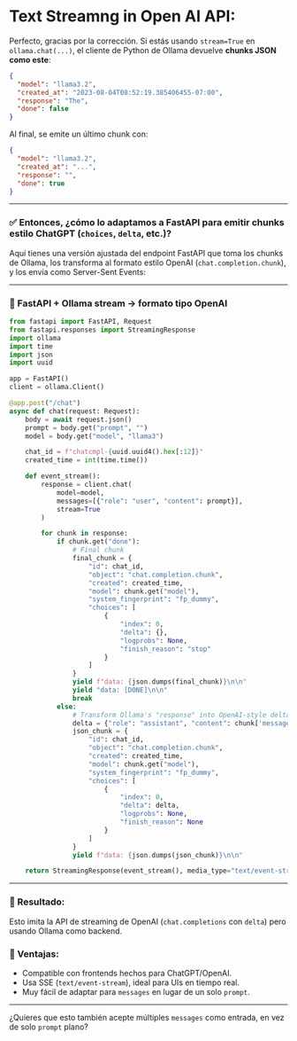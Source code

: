 # Text Streamng in Open AI API:


Perfecto, gracias por la corrección. Si estás usando `stream=True` en `ollama.chat(...)`, el cliente de Python de Ollama devuelve **chunks JSON como este**:

```json
{
  "model": "llama3.2",
  "created_at": "2023-08-04T08:52:19.385406455-07:00",
  "response": "The",
  "done": false
}
```

Al final, se emite un último chunk con:

```json
{
  "model": "llama3.2",
  "created_at": "...",
  "response": "",
  "done": true
}
```

---

### ✅ Entonces, ¿cómo lo adaptamos a FastAPI para emitir chunks estilo **ChatGPT** (`choices`, `delta`, etc.)?

Aquí tienes una versión ajustada del endpoint FastAPI que toma los chunks de Ollama, los transforma al formato estilo OpenAI (`chat.completion.chunk`), y los envía como Server-Sent Events:

---

### 🧩 FastAPI + Ollama stream → formato tipo OpenAI

```python
from fastapi import FastAPI, Request
from fastapi.responses import StreamingResponse
import ollama
import time
import json
import uuid

app = FastAPI()
client = ollama.Client()

@app.post("/chat")
async def chat(request: Request):
    body = await request.json()
    prompt = body.get("prompt", "")
    model = body.get("model", "llama3")

    chat_id = f"chatcmpl-{uuid.uuid4().hex[:12]}"
    created_time = int(time.time())

    def event_stream():
        response = client.chat(
            model=model,
            messages=[{"role": "user", "content": prompt}],
            stream=True
        )

        for chunk in response:
            if chunk.get("done"):
                # Final chunk
                final_chunk = {
                    "id": chat_id,
                    "object": "chat.completion.chunk",
                    "created": created_time,
                    "model": chunk.get("model"),
                    "system_fingerprint": "fp_dummy",
                    "choices": [
                        {
                            "index": 0,
                            "delta": {},
                            "logprobs": None,
                            "finish_reason": "stop"
                        }
                    ]
                }
                yield f"data: {json.dumps(final_chunk)}\n\n"
                yield "data: [DONE]\n\n"
                break
            else:
                # Transform Ollama's "response" into OpenAI-style delta
                delta = {"role": "assistant", "content": chunk['message']['content']}
                json_chunk = {
                    "id": chat_id,
                    "object": "chat.completion.chunk",
                    "created": created_time,
                    "model": chunk.get("model"),
                    "system_fingerprint": "fp_dummy",
                    "choices": [
                        {
                            "index": 0,
                            "delta": delta,
                            "logprobs": None,
                            "finish_reason": None
                        }
                    ]
                }
                yield f"data: {json.dumps(json_chunk)}\n\n"

    return StreamingResponse(event_stream(), media_type="text/event-stream")
```

---

### 🚀 Resultado:

Esto imita la API de streaming de OpenAI (`chat.completions` con `delta`) pero usando Ollama como backend.

### 🎯 Ventajas:

* Compatible con frontends hechos para ChatGPT/OpenAI.
* Usa SSE (`text/event-stream`), ideal para UIs en tiempo real.
* Muy fácil de adaptar para `messages` en lugar de un solo `prompt`.

---

¿Quieres que esto también acepte múltiples `messages` como entrada, en vez de solo `prompt` plano?
